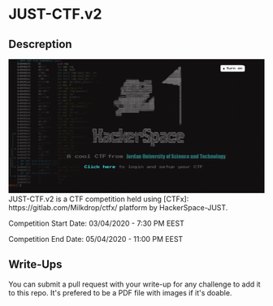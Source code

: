 # JUST-CTF.v2
## Descreption
<img src="/images/home_page.png">
JUST-CTF.v2 is a CTF competition held using [CTFx]: https://gitlab.com/Milkdrop/ctfx/ platform by HackerSpace-JUST.

Competition Start Date: 03/04/2020 - 7:30 PM EEST

Competition End Date: 05/04/2020 - 11:00 PM EEST

## Write-Ups
You can submit a pull request with your write-up for any challenge to add it to this repo.
It's prefered to be a PDF file with images if it's doable.
